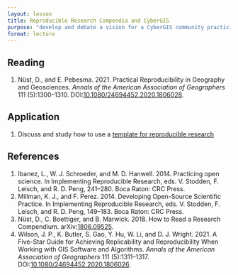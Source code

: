 ```yaml
---
layout: lesson
title: Reproducible Research Compendia and CyberGIS
purpose: "develop and debate a vision for a CyberGIS community practicing open science with reproducible research compendia"
format: lecture
---
```


## Reading

1. Nüst, D., and E. Pebesma. 2021. Practical Reproducibility in Geography and Geosciences. *Annals of the American Association of Geographers* 111 (5):1300–1310. DOI:[10.1080/24694452.2020.1806028](https://doi.org/10.1080/24694452.2020.1806028).

## Application

1. Discuss and study how to use a [template for reproducible research](https://github.com/HEGSRR/HEGSRR-Template)

## References

1. Ibanez, L., W. J. Schroeder, and M. D. Hanwell. 2014. Practicing open science. In Implementing Reproducible Research, eds. V. Stodden, F. Leisch, and R. D. Peng, 241–280. Boca Raton: CRC Press.
2. Millman, K. J., and F. Perez. 2014. Developing Open-Source Scientific Practice. In Implementing Reproducible Research, eds. V. Stodden, F. Leisch, and R. D. Peng, 149–183. Boca Raton: CRC Press.
3. Nüst, D., C. Boettiger, and B. Marwick. 2018. How to Read a Research Compendium. arXiv:[1806.09525](http://arxiv.org/abs/1806.09525).
4. Wilson, J. P., K. Butler, S. Gao, Y. Hu, W. Li, and D. J. Wright. 2021. A Five-Star Guide for Achieving Replicability and Reproducibility When Working with GIS Software and Algorithms. *Annals of the American Association of Geographers* 111 (5):1311–1317. DOI:[10.1080/24694452.2020.1806026](https://doi.org/10.1080/24694452.2020.1806026).
